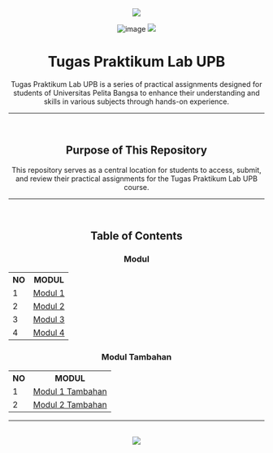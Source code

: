 <div align=center>

<img src="https://capsule-render.vercel.app/api?type=waving&height=100&color=20:06D001,100:F0F0F0&section=footer&reversal=false&textBg=false&fontAlignY=50&descAlign=48&descAlignY=59"/>

![image](https://github.com/user-attachments/assets/d0c98333-7857-4785-892d-ef7a7f38ffd8)
<img src="https://capsule-render.vercel.app/api?type=waving&height=100&color=20:06D001,100:F0F0F0&section=header&reversal=false&textBg=false&fontAlignY=50&descAlign=48&descAlignY=59"/>

# Tugas Praktikum Lab UPB

Tugas Praktikum Lab UPB is a series of practical assignments designed for students of Universitas Pelita Bangsa to enhance their understanding and skills in various subjects through hands-on experience.

<hr><br>

## Purpose of This Repository

This repository serves as a central location for students to access, submit, and review their practical assignments for the Tugas Praktikum Lab UPB course.

<hr><br>

## Table of Contents

### Modul

  <table align=center>
    <tr>
      <th>NO</th>
      <th>MODUL</th>
    </tr>
    <tr>
      <td>1</td>
      <td><a href="https://github.com/guanshiyin28/Tugas-Praktikum-Lab-UPB/tree/master/1.%20Modul%201">Modul 1</a></td>
    </tr>
    <tr>
      <td>2</td>
      <td><a href="https://github.com/guanshiyin28/Tugas-Praktikum-Lab-UPB/tree/master/2.%20Modul%202">Modul 2</a></td>
    </tr>
    <tr>
      <td>3</td>
      <td><a href="https://github.com/guanshiyin28/Tugas-Praktikum-Lab-UPB/tree/master/3.%20Modul%203">Modul 3</a></td>
    </tr>
    <tr>
      <td>4</td>
      <td><a href="https://github.com/guanshiyin28/Tugas-Praktikum-Lab-UPB/tree/master/4.%20Modul%204">Modul 4</a></td>
    </tr>
  </table>

### Modul Tambahan

  <table align=center>
    <tr>
      <th>NO</th>
      <th>MODUL</th>
    </tr>
    <tr>
      <td>1</td>
      <td><a href="https://github.com/guanshiyin28/Tugas-Praktikum-Lab-UPB/tree/master/1.1.%20Modul%201%20Tambahan">Modul 1 Tambahan</a></td>
    </tr>
    <tr>
      <td>2</td>
      <td><a href="https://github.com/guanshiyin28/Tugas-Praktikum-Lab-UPB/tree/master/2.2.%20Modul%202%20Tambahan">Modul 2 Tambahan</a></td>
    </tr>
  </table>

<hr><br>

<a href="https://www.instagram.com/guanshiyin_/">
  <img src="https://capsule-render.vercel.app/api?type=waving&height=200&color=20:06D001,100:F0F0F0&section=footer&reversal=false&textBg=false&fontAlignY=50&descAlign=48&descAlignY=59"/>
</a>
